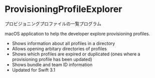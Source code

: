 # ProvisioningProfileExplorer
プロビジョニングプロファイルの一覧プログラム

macOS application to help the developer explore provisioning profiles.

  - Shows information about all profiles in a directory
  - Allows opening arbitary directories of profiles
  - Shows which profiles are expired or duplicated (ones where a provisioning profile has been updated)
  - Shows bundle and team ID information
  - Updated for Swift 3.1
